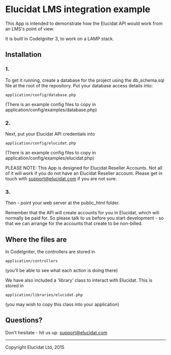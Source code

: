 # Elucidat LMS integration example

This App is intended to demonstrate how the Elucidat API would work from an LMS's point of view.

It is built in CodeIgniter 3, to work on a LAMP stack.


## Installation

### 1.
To get it running, create a database for the project using the db_schema.sql file at the root of the repository.
Put your database access details into:

```
application/config/database.php
```
(There is an example config files to copy in application/config/examples/database.php)

### 2.
Next, put your Elucidat API credentials into 

```
application/config/elucidat.php
```
(There is an example config files to copy in application/config/examples/elucidat.php)

PLEASE NOTE: This App is designed for Elucidat Reseller Accounts. Not all of it will work if you do not have an Elucidat Reseller account. Please get in touch with support@elucidat.com if you are not sure.

### 3.
Then - point your web server at the public_html folder.

Remember that the API will create accounts for you in Elucidat, which will normally be paid for. So please talk to us before you start development - so that we can arrange for the accounts that create to be non-billed.


## Where the files are

In CodeIgniter, the controllers are stored in

```
application/controllers
```
(you'll be able to see what each action is doing there)

We have also included a 'library' class to interact with Elucidat. This is stored in

```
application/libraries/elucidat.php

```
(you may wish to copy this class into your application)



## Questions?

Don't hesitate - hit us up: support@elucidat.com


---
Copyright Elucidat Ltd, 2015
